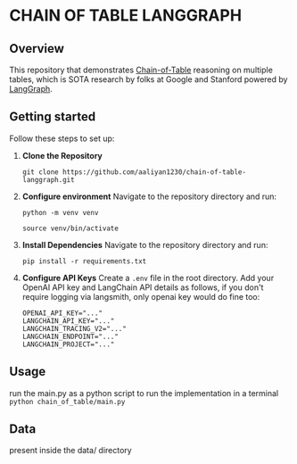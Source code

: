 # CHAIN OF TABLE LANGGRAPH

## Overview
This repository that demonstrates [Chain-of-Table](https://arxiv.org/abs/2401.04398) reasoning on multiple tables, which is SOTA research by folks at Google and Stanford powered by [LangGraph](https://github.com/langchain-ai/langgraph).

## Getting started

Follow these steps to set up:

1. **Clone the Repository**
    ```
    git clone https://github.com/aaliyan1230/chain-of-table-langgraph.git
    ```
2. **Configure environment**
    Navigate to the repository directory and run:
    ```
    python -m venv venv
    ```
    ```
    source venv/bin/activate
    ```
3. **Install Dependencies**
    Navigate to the repository directory and run:
    ```
    pip install -r requirements.txt
    ```
4. **Configure API Keys**
    Create a `.env` file in the root directory. Add your OpenAI API key and LangChain API details as follows, if you don't require logging via langsmith, only openai key would do fine too:
    ```
    OPENAI_API_KEY="..."
    LANGCHAIN_API_KEY="..."
    LANGCHAIN_TRACING_V2="..."
    LANGCHAIN_ENDPOINT="..."
    LANGCHAIN_PROJECT="..."
    ```

## Usage
run the main.py as a python script to run the implementation in a terminal
    ```
    python chain_of_table/main.py
    ```

## Data
present inside the data/ directory
